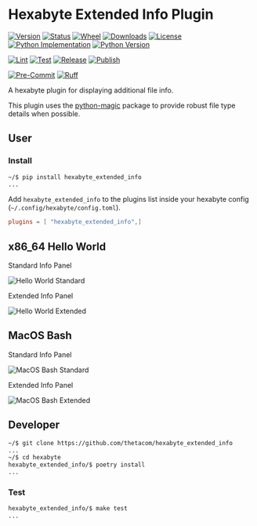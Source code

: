 # Hexabyte Extended Info Plugin

[![Version](https://img.shields.io/pypi/v/hexabyte_extended_info.svg)](https://pypi.python.org/pypi/hexabyte_extended_info)
[![Status](https://img.shields.io/pypi/status/hexabyte_extended_info)](https://pypi.python.org/pypi/hexabyte_extended_info)
[![Wheel](https://img.shields.io/pypi/wheel/hexabyte_extended_info)](https://pypi.org/project/hexabyte_extended_info/)
[![Downloads](https://img.shields.io/pypi/dm/hexabyte_extended_info)](https://pypi.python.org/pypi/hexabyte_extended_info)
[![License](https://img.shields.io/pypi/l/hexabyte_extended_info.svg)](https://pypi.python.org/pypi/hexabyte_extended_info)
[![Python Implementation](https://img.shields.io/pypi/implementation/hexabyte_extended_info)](https://pypi.org/project/hexabyte_extended_info/)
[![Python Version](https://img.shields.io/pypi/pyversions/hexabyte_extended_info)](https://pypi.org/project/hexabyte_extended_info/)

[![Lint](https://github.com/thetacom/hexabyte_extended_info/actions/workflows/lint.yml/badge.svg)](https://github.com/thetacom/hexabyte_extended_info/actions/)
[![Test](https://github.com/thetacom/hexabyte_extended_info/actions/workflows/test.yml/badge.svg)](https://github.com/thetacom/hexabyte_extended_info/actions/)
[![Release](https://github.com/thetacom/hexabyte_extended_info/actions/workflows/release.yml/badge.svg)](https://github.com/thetacom/hexabyte_extended_info/actions/)
[![Publish](https://github.com/thetacom/hexabyte_extended_info/actions/workflows/publish.yml/badge.svg)](https://github.com/thetacom/hexabyte_extended_info/actions/)

[![Pre-Commit](https://img.shields.io/badge/pre--commit-enabled-brightgreen?logo=pre-commit)](https://github.com/pre-commit/pre-commit)
[![Ruff](https://img.shields.io/endpoint?url=https://raw.githubusercontent.com/charliermarsh/ruff/main/assets/badge/v1.json)](https://github.com/charliermarsh/ruff)

A hexabyte plugin for displaying additional file info.

This plugin uses the [python-magic](https://github.com/ahupp/python-magic) package to provide robust file type details when possible.

## User

### Install

```bash
~/$ pip install hexabyte_extended_info
...
```

Add `hexabyte_extended_info` to the plugins list inside your hexabyte config (`~/.config/hexabyte/config.toml`).

```toml
plugins = [ "hexabyte_extended_info",]
```

## x86_64 Hello World

Standard Info Panel

![Hello World Standard](imgs/hello_world_standard.png)

Extended Info Panel

![Hello World Extended](imgs/hello_world_extended.png)

## MacOS Bash

Standard Info Panel

![MacOS Bash Standard](imgs/bash_standard.png)

Extended Info Panel

![MacOS Bash Extended](imgs/bash_extended.png)

## Developer

```bash
~/$ git clone https://github.com/thetacom/hexabyte_extended_info
...
~/$ cd hexabyte
hexabyte_extended_info/$ poetry install
...
```

### Test

```bash
hexabyte_extended_info/$ make test
...
```
